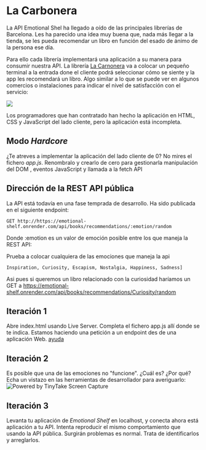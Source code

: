 # La Carbonera

La API Emotional Shel ha llegado a oído de las principales librerías de Barcelona. Les ha parecido una idea muy buena que, nada más llegar a la tienda, se les pueda recomendar un libro en función del esado de ánimo de la persona ese día.

Para ello cada librería implementará una aplicación a su manera para consumir nuestra API. La librería [La Carnonera](https://www.google.com/maps/place//data=!4m2!3m1!1s0x12a4a2676d9ad76f:0x8502ba35041d11dd?sa=X&ved=1t:8290&ictx=111) va a colocar un pequeño terminal a la entrada done el cliente podrá seleccionar cómo se siente y la app les recomendará un libro. Algo similar a lo que se puede ver en algunos comercios o instalaciones para indicar el nivel de satisfacción con el servicio: 

![](https://c8.alamy.com/comp/BY1HG1/detail-of-video-customer-satisfaction-recording-screen-inside-toilets-BY1HG1.jpg)

Los programadores que han contratado han hecho la aplicación en HTML, CSS y JavaScript del lado cliente, pero la aplicación está incompleta.

## Modo _Hardcore_

¿Te atreves a implementar la aplicación del lado cliente de 0? No mires el fichero *app.js*. Renombralo y crearlo de cero para gestionarla manipulación del DOM , eventos JavaScript y llamada a la fetch API

## Dirección de la REST API pública

La API está todavía en una fase temprada de desarrollo. Ha sido publicada en el siguiente endpoint:

`GET http://https://emotional-shelf.onrender.com/api/books/recommendations/:emotion/random`

Donde :emotion es un valor de emoción posible entre los que maneja la REST API: 

Prueba a colocar cualquiera de las emociones que maneja la api

`Inspiration, Curiosity, Escapism, Nostalgia, Happiness, Sadness]`

Asi pues si queremos un libro relacionado con la curiosidad haríamos un GET a https://emotional-shelf.onrender.com/api/books/recommendations/Curiosity/random



## Iteración 1

Abre index.html usando Live Server.
Completa el fichero app.js allí donde se te indica. Estamos haciendo una petición a un endpoint des de una aplicación Web. [ayuda](https://github.com/omiras/ejemplos-javascript-pimec-front-end/blob/main/index-fetch-api.html)

## Iteración 2

Es posible que una de las emociones no "funcione". ¿Cuál es? ¿Por qué?
Echa un vistazo en las herramientas de desarrollador para averiguarlo:
<img src="https://oscarm.tinytake.com/media/16badfc?filename=1727774824942_TinyTake01-10-2024-11-26-28_638633716245038337.png&sub_type=thumbnail_preview&type=attachment&width=1199&height=612" title="Powered by TinyTake Screen Capture"/>

## Iteración 3

Levanta tu aplicación de _Emotional Shelf_ en localhost, y conecta ahora está aplicación a tu API. Intenta reproducir el mismo comportamiento que usando la API pública. Surgirán problemas es normal. Trata de identificarlos y arreglarlos.
